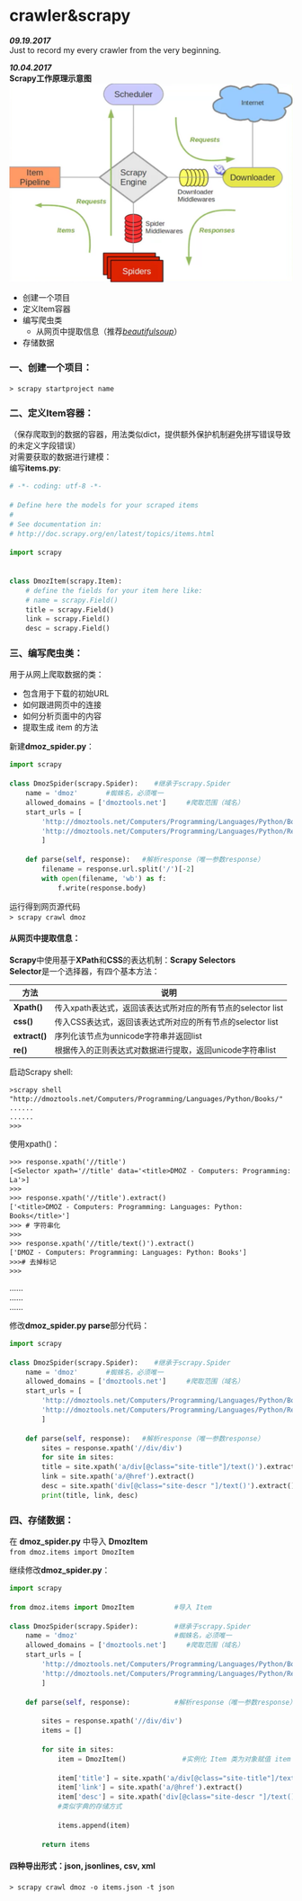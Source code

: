 # crawler&scrapy
***09.19.2017***  
Just to record my every crawler from the very beginning.

***10.04.2017***  
**Scrapy工作原理示意图**  
![](Image.png 'scrapy工作原理')  

* 创建一个项目
* 定义Item容器
* 编写爬虫类
	* 从网页中提取信息（推荐[*beautifulsoup*](https://github.com/ZTCooper/beautifulsoup)）
* 存储数据  

### 一、创建一个项目：  
`> scrapy startproject name`  
  

### 二、定义Item容器：  
（保存爬取到的数据的容器，用法类似dict，提供额外保护机制避免拼写错误导致的未定义字段错误）  
对需要获取的数据进行建模：  
编写**items.py**:  
```Python
# -*- coding: utf-8 -*-

# Define here the models for your scraped items
#
# See documentation in:
# http://doc.scrapy.org/en/latest/topics/items.html

import scrapy


class DmozItem(scrapy.Item):
    # define the fields for your item here like:
    # name = scrapy.Field()
    title = scrapy.Field()
    link = scrapy.Field()
    desc = scrapy.Field()
```
  

### 三、编写爬虫类：  
用于从网上爬取数据的类：  
* 包含用于下载的初始URL
* 如何跟进网页中的连接
* 如何分析页面中的内容
* 提取生成 item 的方法  
  

新建**dmoz_spider.py**：
```Python
import scrapy

class DmozSpider(scrapy.Spider):    #继承于scrapy.Spider
    name = 'dmoz'       #蜘蛛名，必须唯一
    allowed_domains = ['dmoztools.net']     #爬取范围（域名）
    start_urls = [
        'http://dmoztools.net/Computers/Programming/Languages/Python/Books/',
        'http://dmoztools.net/Computers/Programming/Languages/Python/Resources/'
        ]

    def parse(self, response):   #解析response（唯一参数response）
        filename = response.url.split('/')[-2]
        with open(filename, 'wb') as f:
            f.write(response.body)
````
  
运行得到网页源代码  
`> scrapy crawl dmoz`  
  
#### 从网页中提取信息：  
**Scrapy**中使用基于**XPath**和**CSS**的表达机制：**Scrapy Selectors**  
**Selector**是一个选择器，有四个基本方法： 

|方法|说明| 
|----|----|
|**Xpath()**|传入xpath表达式，返回该表达式所对应的所有节点的selector list| 
|**css()**|传入CSS表达式，返回该表达式所对应的所有节点的selector list|
|**extract()**|序列化该节点为unnicode字符串并返回list|
|**re()**|根据传入的正则表达式对数据进行提取，返回unicode字符串list|  
  

     
  
  
启动Scrapy shell:  
```
>scrapy shell "http://dmoztools.net/Computers/Programming/Languages/Python/Books/"  
......  
......  
>>>  
```
使用xpath()：
```
>>> response.xpath('//title')
[<Selector xpath='//title' data='<title>DMOZ - Computers: Programming: La'>]
>>>
>>> response.xpath('//title').extract()
['<title>DMOZ - Computers: Programming: Languages: Python: Books</title>']
>>> # 字符串化
>>>
>>> response.xpath('//title/text()').extract()
['DMOZ - Computers: Programming: Languages: Python: Books']
>>># 去掉标记
>>>
```
......  
......  
......  
  
修改**dmoz_spider.py parse**部分代码：
```Python
import scrapy

class DmozSpider(scrapy.Spider):    #继承于scrapy.Spider
    name = 'dmoz'       #蜘蛛名，必须唯一
    allowed_domains = ['dmoztools.net']     #爬取范围（域名）
    start_urls = [
        'http://dmoztools.net/Computers/Programming/Languages/Python/Books/',
        'http://dmoztools.net/Computers/Programming/Languages/Python/Resources/'
        ]

    def parse(self, response):   #解析response（唯一参数response）
        sites = response.xpath('//div/div')
        for site in sites:
        title = site.xpath('a/div[@class="site-title"]/text()').extract()
        link = site.xpath('a/@href').extract()
        desc = site.xpath('div[@class="site-descr "]/text()').extract()
        print(title, link, desc)
```
  
  
### 四、存储数据：  
在 **dmoz_spider.py** 中导入 **DmozItem**  
`from dmoz.items import DmozItem`  
  
继续修改**dmoz_spider.py**：
```Python
import scrapy

from dmoz.items import DmozItem          #导入 Item

class DmozSpider(scrapy.Spider):         #继承于scrapy.Spider
    name = 'dmoz'                        #蜘蛛名，必须唯一
    allowed_domains = ['dmoztools.net']     #爬取范围（域名）
    start_urls = [
        'http://dmoztools.net/Computers/Programming/Languages/Python/Books/',
        'http://dmoztools.net/Computers/Programming/Languages/Python/Resources/'
        ]

    def parse(self, response):           #解析response（唯一参数response）

        sites = response.xpath('//div/div')
        items = []

        for site in sites:
            item = DmozItem()              #实例化 Item 类为对象赋值 item

            item['title'] = site.xpath('a/div[@class="site-title"]/text()').extract()
            item['link'] = site.xpath('a/@href').extract()
            item['desc'] = site.xpath('div[@class="site-descr "]/text()').extract()
            #类似字典的存储方式

            items.append(item)

        return items
```
  
#### 四种导出形式：json, jsonlines, csv, xml  
`> scrapy crawl dmoz -o items.json -t json`